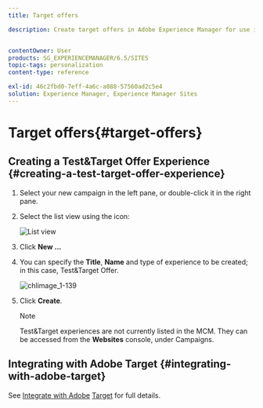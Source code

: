 ```yaml
---
title: Target offers

description: Create target offers in Adobe Experience Manager for use in Adobe Target.


contentOwner: User
products: SG_EXPERIENCEMANAGER/6.5/SITES
topic-tags: personalization
content-type: reference

exl-id: 46c2fbd0-7eff-4a6c-a088-57560ad2c5e4
solution: Experience Manager, Experience Manager Sites
---
```

# Target offers{#target-offers}

## Creating a Test&Target Offer Experience {#creating-a-test-target-offer-experience}

1. Select your new campaign in the left pane, or double-click it in the right pane.
1. Select the list view using the icon:

   ![List view](do-not-localize/chlimage_1-11.png)

1. Click **New ...**
1. You can specify the **Title**, **Name** and type of experience to be created; in this case, Test&Target Offer.

   ![chlimage_1-139](assets/chlimage_1-139.png)

1. Click **Create**.

   >[!NOTE]
   >
   >Test&Target experiences are not currently listed in the MCM. They can be accessed from the **Websites** console, under Campaigns.

## Integrating with Adobe Target {#integrating-with-adobe-target}

See [Integrate with Adobe](/help/sites-administering/target.md) [Target](/help/sites-administering/target.md) for full details.
